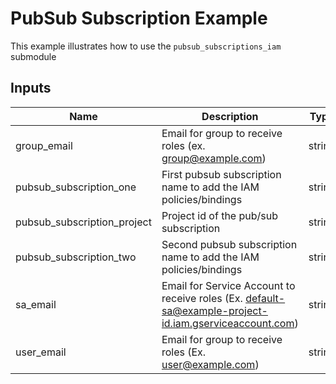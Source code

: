# PubSub Subscription Example

This example illustrates how to use the `pubsub_subscriptions_iam` submodule

<!-- BEGINNING OF PRE-COMMIT-TERRAFORM DOCS HOOK -->
## Inputs

| Name | Description | Type | Default | Required |
|------|-------------|:----:|:-----:|:-----:|
| group\_email | Email for group to receive roles (ex. group@example.com) | string | n/a | yes |
| pubsub\_subscription\_one | First pubsub subscription name to add the IAM policies/bindings | string | n/a | yes |
| pubsub\_subscription\_project | Project id of the pub/sub subscription | string | n/a | yes |
| pubsub\_subscription\_two | Second pubsub subscription name to add the IAM policies/bindings | string | n/a | yes |
| sa\_email | Email for Service Account to receive roles (Ex. default-sa@example-project-id.iam.gserviceaccount.com) | string | n/a | yes |
| user\_email | Email for group to receive roles (Ex. user@example.com) | string | n/a | yes |

<!-- END OF PRE-COMMIT-TERRAFORM DOCS HOOK -->
